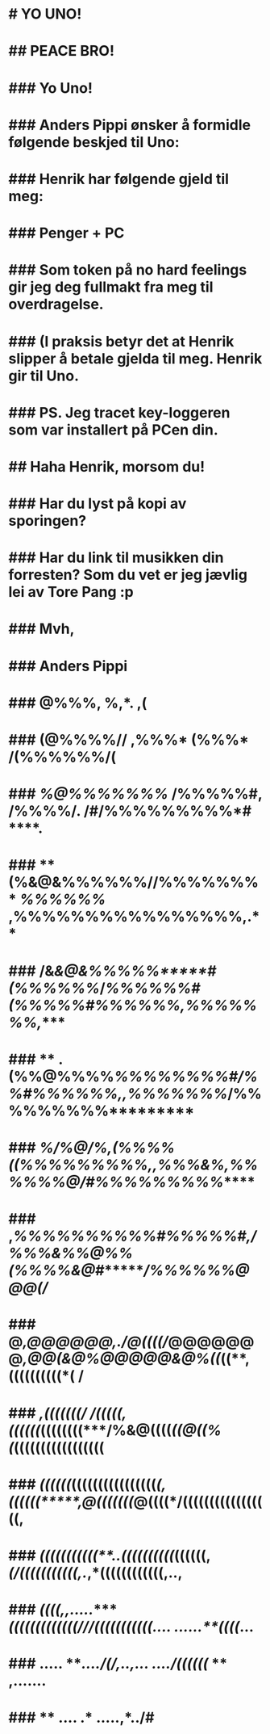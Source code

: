 #   # YO UNO!
#   ## PEACE BRO!
#   #
#   ### Yo Uno!
#   ### Anders Pippi ønsker å formidle følgende beskjed til Uno:
#   ### Henrik har følgende gjeld til meg:
#   ###
#   ### Penger + PC 
#   ###
#   ### Som token på no hard feelings gir jeg deg fullmakt fra meg til overdragelse.
#   ### (I praksis betyr det at Henrik slipper å betale gjelda til meg. Henrik gir til Uno.
#   ### 
#   ### PS. Jeg tracet key-loggeren som var installert på PCen din. 
#   ## Haha Henrik, morsom du!
#   ###
#   ### Har du lyst på kopi av sporingen?
#   ###
#   ### Har du link til musikken din forresten? Som du vet er jeg jævlig lei av Tore Pang :p
#   ### 
#   ###
#   ### Mvh,
#   ### Anders Pippi
#   ###                                         
#   ###             @%%%,           %,*.          ,(                                        
#   ###             (@%%%%//       ,%%%*         (%%%*        /(%%%%%%/(                    
#   ###            *%@%%%%%%%*   /%%%%%#,       /%%%%/.     /#/%%%%%%%%%*#   ****.          
#   ###      **   (%&@&%%%%%%/**/%%%%%%%*    ***%%%%%%*  ,%%%%%%%%%%%%%%%%,.******          
#   ###          /&*&@&%%%%%*****#(%%%%%%*/*****%%%%%%#(%%%%%#%%%%%%,%%%%%%%,********       
#   ###   **     .(%%@%%%%*****%%%%*%%%%#/%%#***%%%%%%,,%%%%%%%*****/%%%%%%%%%***********   
#   ### *********%/*%@/%,*****(%%%%((%%%%%**%%%%,,%%%&%,%%%%%%@/******#%%%%%%%%%*********   
#   ###   ,*****%%%%%%*********%%%%#*%%%%%#**,/%%%&%%@%%(%%%%&@#*******/%%%%%%@@@(/*        
#   ###   @***,@@@@@@,.******/**@((((/*@@@@@@@***,@@(&@%@@@*@@&@%*((*((**,((((((((((*(  /    
#   ###     *,(((((((/  /(((((,((((((*((((((((*****/%&@((((*((@((%(*(((((((((((((((((**     
#   ###       *((((((*((((((((((((((((*(,((((((*****,@(((((((*@((((*/(((((((((((((((((,     
#   ###        *(((((((((((**..((((((((((*((((((,***(/((((((((*(((,*.*,*((((((((((((,..,    
#   ###         *((((,,.....*******(((((((((((((//*/(((((((((((*....  ......**((((*...      
#   ###          .....      ******....*/(/,..*,... ....*/((((((*    **      ,.......        
#   ###                **              ....   .*       .....,*../#
